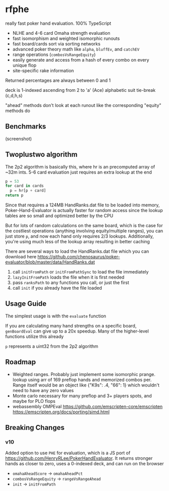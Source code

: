 # rfphe

really fast poker hand evaluation. 100% TypeScript

- NLHE and 4-6 card Omaha strength evaluation
- fast isomorphism and weighted isomorphic runouts
- fast board/cards sort via sorting networks
- advanced poker theory math like `alpha`, `bluffEv`, and `catchEV`
- range operations (`combosVsRangeEquity`)
- easily generate and access from a hash of every combo on every unique flop
- site-specific rake information

Returned percentages are always between 0 and 1

deck is 1-indexed ascending from 2 to 'a' (Ace) alphabetic suit tie-break (c,d,h,s)

"ahead" methods don't look at each runout like the corresponding "equity" methods do

## Benchmarks

(screenshot)

## Twoplustwo algorithm

The 2p2 algorithm is basically this, where hr is an precomputed array of ~32m ints. 5-6 card evaluation just requires an extra lookup at the end

```py
p = 53
for card in cards
  p = hr[p + card]
return p
```

Since that requires a 124MB HandRanks.dat file to be loaded into memory, Poker-Hand-Evaluator is actually faster for random access since the lookup tables are so small and optimized better by the CPU

But for lots of random calculations on the same board, which is the case for the costliest operations (anything involving equity/multiple ranges), you can just store `p`, and now each hand only requires 2/3 lookups. Additionally, you're using much less of the lookup array resulting in better caching

There are several ways to load the HandRanks.dat file which you can download here <https://github.com/chenosaurus/poker-evaluator/blob/master/data/HandRanks.dat>

1. call `initFromPath` or `initFromPathSync` to load the file immediately
2. `lazyInitFromPath` loads the file when it is first needed
3. pass `ranksPath` to any functions you call, or just the first
4. call `init` if you already have the file loaded

## Usage Guide

The simplest usage is with the `evaluate` function

If you are calculating many hand strengths on a specific board, `genBoardEval` can give up to a 20x speedup. Many of the higher-level functions utilize this already

`p` represents a uint32 from the 2p2 algorithm

## Roadmap

- Weighted ranges. Probably just implement some isomorphic prange. lookup using arr of 169 preflop hands and memorized combos per. Range itself would be an object like {"K9s": .4, "66": 1} which wouldn't need to have any zero values
- Monte carlo necessary for many preflop and 3+ players spots, and maybe for PLO flops
- webassembly OMPEval <https://github.com/emscripten-core/emscripten> <https://emscripten.org/docs/porting/simd.html>

## Breaking Changes

### v10

Added option to use `PHE` for evaluation, which is a JS port of <https://github.com/HenryRLee/PokerHandEvaluator>. It returns stronger hands as closer to zero, uses a 0-indexed deck, and can run on the browser

- `omahaAheadScore` -> `omahaAheadPct`
- `combosVsRangeEquity` -> `rangeVsRangeAhead`
- `init` -> `initFromPath`
